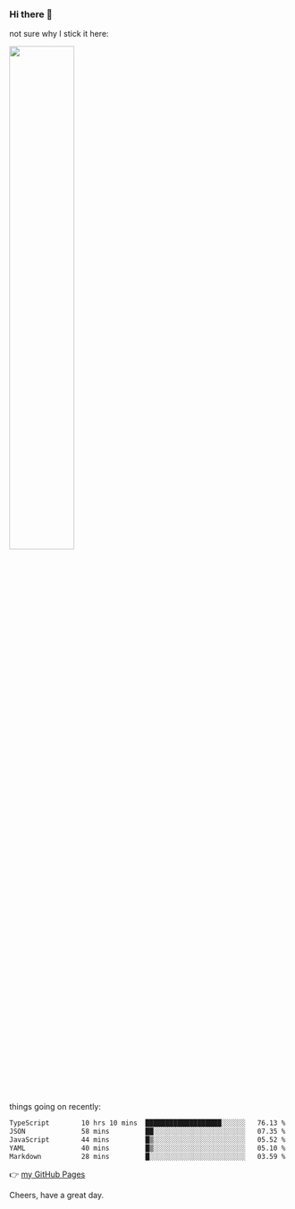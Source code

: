 ### Hi there 👋

not sure why I stick it here:

[<img width="48%" src="https://github-readme-stats.vercel.app/api?username=ykzhukian&show_icons=true&theme=dracula">](https://github.com/anuraghazra/github-readme-stats)


things going on recently:

<!--START_SECTION:waka-->

```txt
TypeScript        10 hrs 10 mins  ███████████████████░░░░░░   76.13 %
JSON              58 mins         ██░░░░░░░░░░░░░░░░░░░░░░░   07.35 %
JavaScript        44 mins         █▒░░░░░░░░░░░░░░░░░░░░░░░   05.52 %
YAML              40 mins         █▒░░░░░░░░░░░░░░░░░░░░░░░   05.10 %
Markdown          28 mins         █░░░░░░░░░░░░░░░░░░░░░░░░   03.59 %
```

<!--END_SECTION:waka-->

👉 [my GitHub Pages](https://ykzhukian.github.io)

Cheers, have a great day.

